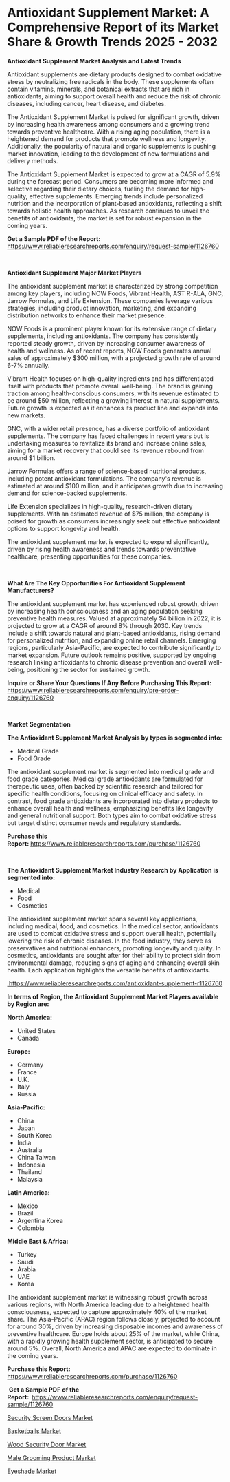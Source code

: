 <p><h1>Antioxidant Supplement Market: A Comprehensive Report of its Market Share & Growth Trends 2025 - 2032</h1></p><p><strong>Antioxidant Supplement Market Analysis and Latest Trends</strong></p>
<p><p>Antioxidant supplements are dietary products designed to combat oxidative stress by neutralizing free radicals in the body. These supplements often contain vitamins, minerals, and botanical extracts that are rich in antioxidants, aiming to support overall health and reduce the risk of chronic diseases, including cancer, heart disease, and diabetes.</p><p>The Antioxidant Supplement Market is poised for significant growth, driven by increasing health awareness among consumers and a growing trend towards preventive healthcare. With a rising aging population, there is a heightened demand for products that promote wellness and longevity. Additionally, the popularity of natural and organic supplements is pushing market innovation, leading to the development of new formulations and delivery methods.</p><p>The Antioxidant Supplement Market is expected to grow at a CAGR of 5.9% during the forecast period. Consumers are becoming more informed and selective regarding their dietary choices, fueling the demand for high-quality, effective supplements. Emerging trends include personalized nutrition and the incorporation of plant-based antioxidants, reflecting a shift towards holistic health approaches. As research continues to unveil the benefits of antioxidants, the market is set for robust expansion in the coming years.</p></p>
<p><strong>Get a Sample PDF of the Report:&nbsp;</strong> <a href="https://www.reliableresearchreports.com/enquiry/request-sample/1126760?utm_campaign=16&utm_medium=2&utm_source=Github&utm_content=ia&utm_term=04042025&utm_id=antioxidant-supplement">https://www.reliableresearchreports.com/enquiry/request-sample/1126760</a></p>
<p>&nbsp;</p>
<p><strong>Antioxidant Supplement Major Market Players</strong></p>
<p><p>The antioxidant supplement market is characterized by strong competition among key players, including NOW Foods, Vibrant Health, AST R-ALA, GNC, Jarrow Formulas, and Life Extension. These companies leverage various strategies, including product innovation, marketing, and expanding distribution networks to enhance their market presence.</p><p>NOW Foods is a prominent player known for its extensive range of dietary supplements, including antioxidants. The company has consistently reported steady growth, driven by increasing consumer awareness of health and wellness. As of recent reports, NOW Foods generates annual sales of approximately $300 million, with a projected growth rate of around 6-7% annually.</p><p>Vibrant Health focuses on high-quality ingredients and has differentiated itself with products that promote overall well-being. The brand is gaining traction among health-conscious consumers, with its revenue estimated to be around $50 million, reflecting a growing interest in natural supplements. Future growth is expected as it enhances its product line and expands into new markets.</p><p>GNC, with a wider retail presence, has a diverse portfolio of antioxidant supplements. The company has faced challenges in recent years but is undertaking measures to revitalize its brand and increase online sales, aiming for a market recovery that could see its revenue rebound from around $1 billion.</p><p>Jarrow Formulas offers a range of science-based nutritional products, including potent antioxidant formulations. The company's revenue is estimated at around $100 million, and it anticipates growth due to increasing demand for science-backed supplements.</p><p>Life Extension specializes in high-quality, research-driven dietary supplements. With an estimated revenue of $75 million, the company is poised for growth as consumers increasingly seek out effective antioxidant options to support longevity and health.</p><p>The antioxidant supplement market is expected to expand significantly, driven by rising health awareness and trends towards preventative healthcare, presenting opportunities for these companies.</p></p>
<p>&nbsp;</p>
<p><strong>What Are The Key Opportunities For Antioxidant Supplement Manufacturers?</strong></p>
<p><p>The antioxidant supplement market has experienced robust growth, driven by increasing health consciousness and an aging population seeking preventive health measures. Valued at approximately $4 billion in 2022, it is projected to grow at a CAGR of around 8% through 2030. Key trends include a shift towards natural and plant-based antioxidants, rising demand for personalized nutrition, and expanding online retail channels. Emerging regions, particularly Asia-Pacific, are expected to contribute significantly to market expansion. Future outlook remains positive, supported by ongoing research linking antioxidants to chronic disease prevention and overall well-being, positioning the sector for sustained growth.</p></p>
<p><strong>Inquire or Share Your Questions If Any Before Purchasing This Report:</strong> <a href="https://www.reliableresearchreports.com/enquiry/pre-order-enquiry/1126760?utm_campaign=16&utm_medium=2&utm_source=Github&utm_content=ia&utm_term=04042025&utm_id=antioxidant-supplement">https://www.reliableresearchreports.com/enquiry/pre-order-enquiry/1126760</a></p>
<p>&nbsp;</p>
<p><strong>Market Segmentation</strong></p>
<p><strong>The Antioxidant Supplement Market Analysis by types is segmented into:</strong></p>
<p><ul><li>Medical Grade</li><li>Food Grade</li></ul></p>
<p><p>The antioxidant supplement market is segmented into medical grade and food grade categories. Medical grade antioxidants are formulated for therapeutic uses, often backed by scientific research and tailored for specific health conditions, focusing on clinical efficacy and safety. In contrast, food grade antioxidants are incorporated into dietary products to enhance overall health and wellness, emphasizing benefits like longevity and general nutritional support. Both types aim to combat oxidative stress but target distinct consumer needs and regulatory standards.</p></p>
<p><strong>Purchase this Report:&nbsp;</strong><a href="https://www.reliableresearchreports.com/purchase/1126760?utm_campaign=16&utm_medium=2&utm_source=Github&utm_content=ia&utm_term=04042025&utm_id=antioxidant-supplement">https://www.reliableresearchreports.com/purchase/1126760</a></p>
<p>&nbsp;</p>
<p><strong>The Antioxidant Supplement Market Industry Research by Application is segmented into:</strong></p>
<p><ul><li>Medical</li><li>Food</li><li>Cosmetics</li></ul></p>
<p><p>The antioxidant supplement market spans several key applications, including medical, food, and cosmetics. In the medical sector, antioxidants are used to combat oxidative stress and support overall health, potentially lowering the risk of chronic diseases. In the food industry, they serve as preservatives and nutritional enhancers, promoting longevity and quality. In cosmetics, antioxidants are sought after for their ability to protect skin from environmental damage, reducing signs of aging and enhancing overall skin health. Each application highlights the versatile benefits of antioxidants.</p></p>
<p><a href="https://www.reliableresearchreports.com/antioxidant-supplement-r1126760?utm_campaign=16&utm_medium=2&utm_source=Github&utm_content=ia&utm_term=04042025&utm_id=antioxidant-supplement">&nbsp;https://www.reliableresearchreports.com/antioxidant-supplement-r1126760</a></p>
<p><strong>In terms of Region, the Antioxidant Supplement Market Players available by Region are:</strong></p>
<p>
    <p> <strong> North America: </strong>
        <ul>
            <li>United States</li>
            <li>Canada</li>
        </ul>
        </p> 
    <p> <strong> Europe: </strong>
        <ul>
            <li>Germany</li>
            <li>France</li>
            <li>U.K.</li>
            <li>Italy</li>
            <li>Russia</li>
        </ul>
        </p> 
    <p> <strong> Asia-Pacific: </strong>
        <ul>
            <li>China</li>
            <li>Japan</li>
            <li>South Korea</li>
            <li>India</li>
            <li>Australia</li>
            <li>China Taiwan</li>
            <li>Indonesia</li>
            <li>Thailand</li>
            <li>Malaysia</li>
        </ul>
        </p> 
    <p> <strong> Latin America: </strong>
        <ul>
            <li>Mexico</li>
            <li>Brazil</li>
            <li>Argentina Korea</li>
            <li>Colombia</li>
        </ul>
        </p> 
    <p> <strong> Middle East & Africa: </strong>
        <ul>
            <li>Turkey</li>
            <li>Saudi</li>
            <li>Arabia</li>
            <li>UAE</li>
            <li>Korea</li>
        </ul>
    </p>
    </p>
<p><p>The antioxidant supplement market is witnessing robust growth across various regions, with North America leading due to a heightened health consciousness, expected to capture approximately 40% of the market share. The Asia-Pacific (APAC) region follows closely, projected to account for around 30%, driven by increasing disposable incomes and awareness of preventive healthcare. Europe holds about 25% of the market, while China, with a rapidly growing health supplement sector, is anticipated to secure around 5%. Overall, North America and APAC are expected to dominate in the coming years.</p></p>
<p><strong>Purchase this Report: </strong><a href="https://www.reliableresearchreports.com/purchase/1126760?utm_campaign=16&utm_medium=2&utm_source=Github&utm_content=ia&utm_term=04042025&utm_id=antioxidant-supplement">https://www.reliableresearchreports.com/purchase/1126760</a></p>
<p>&nbsp;<strong>Get a Sample PDF of the Report:&nbsp;&nbsp;</strong><a href="https://www.reliableresearchreports.com/enquiry/request-sample/1126760?utm_campaign=16&utm_medium=2&utm_source=Github&utm_content=ia&utm_term=04042025&utm_id=antioxidant-supplement">https://www.reliableresearchreports.com/enquiry/request-sample/1126760</a></p>
<p><strong></strong></p>
<p><p><a href="https://github.com/sgroitrieu7f/Market-Research-Report-List-1/blob/main/security-screen-doors-market.md?utm_campaign=16&utm_medium=2&utm_source=Github&utm_content=ia&utm_term=04042025&utm_id=antioxidant-supplement">Security Screen Doors Market</a></p><p><a href="https://github.com/donsonjupa/Market-Research-Report-List-1/blob/main/basketballs-market.md?utm_campaign=16&utm_medium=2&utm_source=Github&utm_content=ia&utm_term=04042025&utm_id=antioxidant-supplement">Basketballs Market</a></p><p><a href="https://github.com/zhininzacher/Market-Research-Report-List-1/blob/main/wood-security-door-market.md?utm_campaign=16&utm_medium=2&utm_source=Github&utm_content=ia&utm_term=04042025&utm_id=antioxidant-supplement">Wood Security Door Market</a></p><p><a href="https://github.com/lestymbango/Market-Research-Report-List-1/blob/main/male-grooming-product-market.md?utm_campaign=16&utm_medium=2&utm_source=Github&utm_content=ia&utm_term=04042025&utm_id=antioxidant-supplement">Male Grooming Product Market</a></p><p><a href="https://github.com/peggiputra7o/Market-Research-Report-List-1/blob/main/eyeshade-market.md?utm_campaign=16&utm_medium=2&utm_source=Github&utm_content=ia&utm_term=04042025&utm_id=antioxidant-supplement">Eyeshade Market</a></p></p>